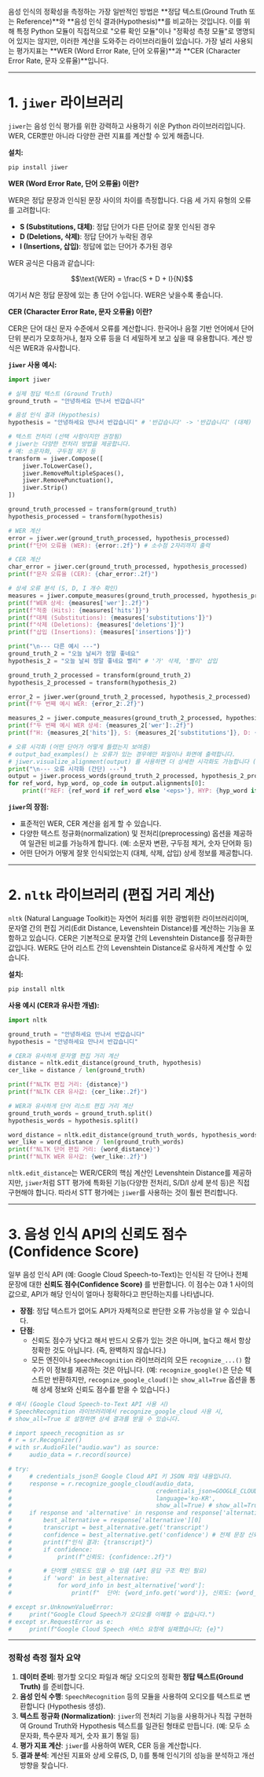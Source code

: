 음성 인식의 정확성을 측정하는 가장 일반적인 방법은 \*\*정답 텍스트(Ground Truth 또는 Reference)\*\*와 \*\*음성 인식 결과(Hypothesis)\*\*를 비교하는 것입니다.
이를 위해 특정 Python 모듈이 직접적으로 "오류 확인 모듈"이나 "정확성 측정 모듈"로 명명되어 있지는 않지만, 이러한 계산을 도와주는 라이브러리들이 있습니다.
가장 널리 사용되는 평가지표는 \*\*WER (Word Error Rate, 단어 오류율)\*\*과 \*\*CER (Character Error Rate, 문자 오류율)\*\*입니다.

-----

# 1\. `jiwer` 라이브러리

`jiwer`는 음성 인식 평가를 위한 강력하고 사용하기 쉬운 Python 라이브러리입니다. WER, CER뿐만 아니라 다양한 관련 지표를 계산할 수 있게 해줍니다.

**설치:**

```bash
pip install jiwer
```

**WER (Word Error Rate, 단어 오류율) 이란?**

WER은 정답 문장과 인식된 문장 사이의 차이를 측정합니다. 다음 세 가지 유형의 오류를 고려합니다:

  * **S (Substitutions, 대체)**: 정답 단어가 다른 단어로 잘못 인식된 경우
  * **D (Deletions, 삭제)**: 정답 단어가 누락된 경우
  * **I (Insertions, 삽입)**: 정답에 없는 단어가 추가된 경우

WER 공식은 다음과 같습니다:

$$\text{WER} = \frac{S + D + I}{N}$$

여기서 $N$은 정답 문장에 있는 총 단어 수입니다. WER은 낮을수록 좋습니다.

**CER (Character Error Rate, 문자 오류율) 이란?**

CER은 단어 대신 문자 수준에서 오류를 계산합니다. 한국어나 음절 기반 언어에서 단어 단위 분리가 모호하거나, 철자 오류 등을 더 세밀하게 보고 싶을 때 유용합니다. 계산 방식은 WER과 유사합니다.

**`jiwer` 사용 예시:**

```python
import jiwer

# 실제 정답 텍스트 (Ground Truth)
ground_truth = "안녕하세요 만나서 반갑습니다"

# 음성 인식 결과 (Hypothesis)
hypothesis = "안녕하세요 만나서 반갑습니디" # '반갑습니다' -> '반갑습니디' (대체)

# 텍스트 전처리 (선택 사항이지만 권장됨)
# jiwer는 다양한 전처리 방법을 제공합니다.
# 예: 소문자화, 구두점 제거 등
transform = jiwer.Compose([
    jiwer.ToLowerCase(),
    jiwer.RemoveMultipleSpaces(),
    jiwer.RemovePunctuation(),
    jiwer.Strip()
])

ground_truth_processed = transform(ground_truth)
hypothesis_processed = transform(hypothesis)

# WER 계산
error = jiwer.wer(ground_truth_processed, hypothesis_processed)
print(f"단어 오류율 (WER): {error:.2f}") # 소수점 2자리까지 출력

# CER 계산
char_error = jiwer.cer(ground_truth_processed, hypothesis_processed)
print(f"문자 오류율 (CER): {char_error:.2f}")

# 상세 오류 분석 (S, D, I 개수 확인)
measures = jiwer.compute_measures(ground_truth_processed, hypothesis_processed)
print(f"WER 상세: {measures['wer']:.2f}")
print(f"적중 (Hits): {measures['hits']}")
print(f"대체 (Substitutions): {measures['substitutions']}")
print(f"삭제 (Deletions): {measures['deletions']}")
print(f"삽입 (Insertions): {measures['insertions']}")

print("\n--- 다른 예시 ---")
ground_truth_2 = "오늘 날씨가 정말 좋네요"
hypothesis_2 = "오늘 날씨 정말 좋네요 빨리" # '가' 삭제, '빨리' 삽입

ground_truth_2_processed = transform(ground_truth_2)
hypothesis_2_processed = transform(hypothesis_2)

error_2 = jiwer.wer(ground_truth_2_processed, hypothesis_2_processed)
print(f"두 번째 예시 WER: {error_2:.2f}")

measures_2 = jiwer.compute_measures(ground_truth_2_processed, hypothesis_2_processed)
print(f"두 번째 예시 WER 상세: {measures_2['wer']:.2f}")
print(f"H: {measures_2['hits']}, S: {measures_2['substitutions']}, D: {measures_2['deletions']}, I: {measures_2['insertions']}")

# 오류 시각화 (어떤 단어가 어떻게 틀렸는지 보여줌)
# output_bad_examples() 는 오류가 있는 경우에만 파일이나 화면에 출력합니다.
# jiwer.visualize_alignment(output) 를 사용하면 더 상세한 시각화도 가능합니다 (별도 라이브러리 필요할 수 있음)
print("\n--- 오류 시각화 (간단) ---")
output = jiwer.process_words(ground_truth_2_processed, hypothesis_2_processed)
for ref_word, hyp_word, op_code in output.alignments[0]:
    print(f"REF: {ref_word if ref_word else '<eps>'}, HYP: {hyp_word if hyp_word else '<eps>'}, OP: {op_code}")

```

**`jiwer`의 장점:**

  * 표준적인 WER, CER 계산을 쉽게 할 수 있습니다.
  * 다양한 텍스트 정규화(normalization) 및 전처리(preprocessing) 옵션을 제공하여 일관된 비교를 가능하게 합니다. (예: 소문자 변환, 구두점 제거, 숫자 단어화 등)
  * 어떤 단어가 어떻게 잘못 인식되었는지 (대체, 삭제, 삽입) 상세 정보를 제공합니다.

-----

# 2\. `nltk` 라이브러리 (편집 거리 계산)

`nltk` (Natural Language Toolkit)는 자연어 처리를 위한 광범위한 라이브러리이며, 문자열 간의 편집 거리(Edit Distance, Levenshtein Distance)를 계산하는 기능을 포함하고 있습니다.
CER은 기본적으로 문자열 간의 Levenshtein Distance를 정규화한 값입니다. WER도 단어 리스트 간의 Levenshtein Distance로 유사하게 계산할 수 있습니다.

**설치:**

```bash
pip install nltk
```

**사용 예시 (CER과 유사한 개념):**

```python
import nltk

ground_truth = "안녕하세요 만나서 반갑습니다"
hypothesis = "안녕하세요 만나서 반갑습니디"

# CER과 유사하게 문자열 편집 거리 계산
distance = nltk.edit_distance(ground_truth, hypothesis)
cer_like = distance / len(ground_truth)

print(f"NLTK 편집 거리: {distance}")
print(f"NLTK CER 유사값: {cer_like:.2f}")

# WER과 유사하게 단어 리스트 편집 거리 계산
ground_truth_words = ground_truth.split()
hypothesis_words = hypothesis.split()

word_distance = nltk.edit_distance(ground_truth_words, hypothesis_words)
wer_like = word_distance / len(ground_truth_words)
print(f"NLTK 단어 편집 거리: {word_distance}")
print(f"NLTK WER 유사값: {wer_like:.2f}")
```

`nltk.edit_distance`는 WER/CER의 핵심 계산인 Levenshtein Distance를 제공하지만, `jiwer`처럼 STT 평가에 특화된 기능(다양한 전처리, S/D/I 상세 분석 등)은 직접 구현해야 합니다. 따라서 STT 평가에는 `jiwer`를 사용하는 것이 훨씬 편리합니다.

-----

# 3\. 음성 인식 API의 신뢰도 점수 (Confidence Score)

일부 음성 인식 API (예: Google Cloud Speech-to-Text)는 인식된 각 단어나 전체 문장에 대한 **신뢰도 점수(Confidence Score)** 를 반환합니다. 이 점수는 0과 1 사이의 값으로, API가 해당 인식이 얼마나 정확하다고 판단하는지를 나타냅니다.

  * **장점**: 정답 텍스트가 없어도 API가 자체적으로 판단한 오류 가능성을 알 수 있습니다.
  * **단점**:
      * 신뢰도 점수가 낮다고 해서 반드시 오류가 있는 것은 아니며, 높다고 해서 항상 정확한 것도 아닙니다. (즉, 완벽하지 않습니다.)
      * 모든 엔진이나 `SpeechRecognition` 라이브러리의 모든 `recognize_...()` 함수가 이 정보를 제공하는 것은 아닙니다. (예: `recognize_google()`은 단순 텍스트만 반환하지만, `recognize_google_cloud()`는 `show_all=True` 옵션을 통해 상세 정보와 신뢰도 점수를 받을 수 있습니다.)

<!-- end list -->

```python
# 예시 (Google Cloud Speech-to-Text API 사용 시)
# SpeechRecognition 라이브러리에서 recognize_google_cloud 사용 시,
# show_all=True 로 설정하면 상세 결과를 받을 수 있습니다.

# import speech_recognition as sr
# r = sr.Recognizer()
# with sr.AudioFile("audio.wav") as source:
#     audio_data = r.record(source)

# try:
#     # credentials_json은 Google Cloud API 키 JSON 파일 내용입니다.
#     response = r.recognize_google_cloud(audio_data,
#                                         credentials_json=GOOGLE_CLOUD_SPEECH_CREDENTIALS,
#                                         language='ko-KR',
#                                         show_all=True) # show_all=True 중요!
#     if response and 'alternative' in response and response['alternative']:
#         best_alternative = response['alternative'][0]
#         transcript = best_alternative.get('transcript')
#         confidence = best_alternative.get('confidence') # 전체 문장 신뢰도
#         print(f"인식 결과: {transcript}")
#         if confidence:
#             print(f"신뢰도: {confidence:.2f}")

#         # 단어별 신뢰도도 있을 수 있음 (API 응답 구조 확인 필요)
#         if 'word' in best_alternative:
#             for word_info in best_alternative['word']:
#                 print(f"  단어: {word_info.get('word')}, 신뢰도: {word_info.get('confidence')}")

# except sr.UnknownValueError:
#     print("Google Cloud Speech가 오디오를 이해할 수 없습니다.")
# except sr.RequestError as e:
#     print(f"Google Cloud Speech 서비스 요청에 실패했습니다; {e}")
```

-----

### 정확성 측정 절차 요약

1.  **데이터 준비**: 평가할 오디오 파일과 해당 오디오의 정확한 **정답 텍스트(Ground Truth)** 를 준비합니다.
2.  **음성 인식 수행**: `SpeechRecognition` 등의 모듈을 사용하여 오디오를 텍스트로 변환합니다 (Hypothesis 생성).
3.  **텍스트 정규화 (Normalization)**: `jiwer`의 전처리 기능을 사용하거나 직접 구현하여 Ground Truth와 Hypothesis 텍스트를 일관된 형태로 만듭니다. (예: 모두 소문자화, 특수문자 제거, 숫자 표기 통일 등)
4.  **평가 지표 계산**: `jiwer`를 사용하여 WER, CER 등을 계산합니다.
5.  **결과 분석**: 계산된 지표와 상세 오류(S, D, I)를 통해 인식기의 성능을 분석하고 개선 방향을 찾습니다.
